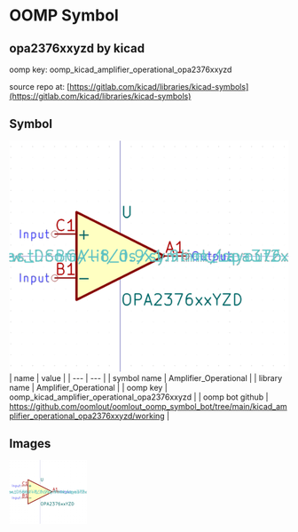 # OOMP Symbol  
## opa2376xxyzd  by kicad  
  
oomp key: oomp_kicad_amplifier_operational_opa2376xxyzd  
  
source repo at: [https://gitlab.com/kicad/libraries/kicad-symbols](https://gitlab.com/kicad/libraries/kicad-symbols)  
## Symbol  
  
[![working.png](working_600.png)](working.png)  
| name | value | 
| --- | --- | 
| symbol name | Amplifier_Operational | 
| library name | Amplifier_Operational | 
| oomp key | oomp_kicad_amplifier_operational_opa2376xxyzd | 
| oomp bot github | https://github.com/oomlout/oomlout_oomp_symbol_bot/tree/main/kicad_amplifier_operational_opa2376xxyzd/working | 
## Images  
  
[![working.png](working_140.png)](working.png)  
